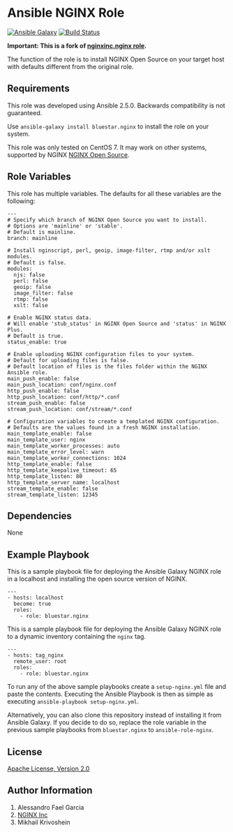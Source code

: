 Ansible NGINX Role
==================

[![Ansible Galaxy](https://img.shields.io/badge/galaxy-bluestar.nginx-5bbdbf.svg)](https://galaxy.ansible.com/bluestar/nginx)
[![Build Status](https://travis-ci.org/bluestar/ansible-role-nginx.svg?branch=master)](https://travis-ci.org/bluestar/ansible-role-nginx)

__Important: This is a fork of [nginxinc.nginx role](https://galaxy.ansible.com/nginxinc/nginx/).__ 

The function of the role is to install NGINX Open Source on your target host with defaults different from the original role.

Requirements
------------

This role was developed using Ansible 2.5.0. Backwards compatibility is not guaranteed.

Use `ansible-galaxy install bluestar.nginx` to install the role on your system.

This role was only tested on CentOS 7. It may work on other systems, supported by NGINX [NGINX Open Source](https://nginx.org/en/linux_packages.html#mainline).

Role Variables
--------------

This role has multiple variables. The defaults for all these variables are the following:

    ---
    # Specify which branch of NGINX Open Source you want to install.
    # Options are 'mainline' or 'stable'.
    # Default is mainline.
    branch: mainline

    # Install nginscript, perl, geoip, image-filter, rtmp and/or xslt modules.
    # Default is false.
    modules:
      njs: false
      perl: false
      geoip: false
      image_filter: false
      rtmp: false
      xslt: false

    # Enable NGINX status data.
    # Will enable 'stub_status' in NGINX Open Source and 'status' in NGINX Plus.
    # Default is true.
    status_enable: true

    # Enable uploading NGINX configuration files to your system.
    # Default for uploading files is false.
    # Default location of files is the files folder within the NGINX Ansible role.
    main_push_enable: false
    main_push_location: conf/nginx.conf
    http_push_enable: false
    http_push_location: conf/http/*.conf
    stream_push_enable: false
    stream_push_location: conf/stream/*.conf

    # Configuration variables to create a templated NGINX configuration.
    # Defaults are the values found in a fresh NGINX installation.
    main_template_enable: false
    main_template_user: nginx
    main_template_worker_processes: auto
    main_template_error_level: warn
    main_template_worker_connections: 1024
    http_template_enable: false
    http_template_keepalive_timeout: 65
    http_template_listen: 80
    http_template_server_name: localhost
    stream_template_enable: false
    stream_template_listen: 12345

Dependencies
------------

None

Example Playbook
----------------

This is a sample playbook file for deploying the Ansible Galaxy NGINX role in a localhost and installing the open source version of NGINX.

    ---
    - hosts: localhost
      become: true
      roles:
        - role: bluestar.nginx

This is a sample playbook file for deploying the Ansible Galaxy NGINX role to a dynamic inventory containing the `nginx` tag.

    ---
    - hosts: tag_nginx
      remote_user: root
      roles:
        - role: bluestar.nginx

To run any of the above sample playbooks create a `setup-nginx.yml` file and paste the contents. Executing the Ansible Playbook is then as simple as executing `ansible-playbook setup-nginx.yml`.

Alternatively, you can also clone this repository instead of installing it from Ansible Galaxy. If you decide to do so, replace the role variable in the previous sample playbooks from `bluestar.nginx` to `ansible-role-nginx`.

License
-------

[Apache License, Version 2.0](https://github.com/bluestar/ansible-role-nginx/blob/master/LICENSE)

Author Information
------------------

1. Alessandro Fael Garcia
1. [NGINX Inc](https://www.nginx.com/)
1. Mikhail Krivoshein
